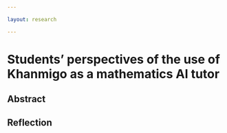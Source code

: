 ```yaml
---

layout: research

---
```




<h1> Students’ perspectives of the use of Khanmigo as a
mathematics AI tutor </h1>


<div class="block">
      <h2> Abstract </h2>
</div>

<div class="block">
      <h2> Reflection </h2>
</div>












